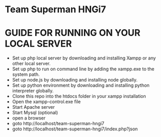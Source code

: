 # Team Superman HNGi7

# GUIDE FOR RUNNING ON YOUR LOCAL SERVER
* Set up php local server by downloading and installing Xampp or any other local server.
* Set up php to run on command line by adding the xampp.exe to the system path.
* Set up node.js by downloading and installing node globally.
* Set up python environment by downloading and installing python interpreter globally.
* Clone this repo into the htdocs folder in your xampp installation
* Open the xampp-control.exe file
* Start Apache server
* Start Mysql (optional)
* open a browser
* goto http://localhost/team-superman-hngi7
* goto http://localhost/team-superman-hngi7/index.php?json
